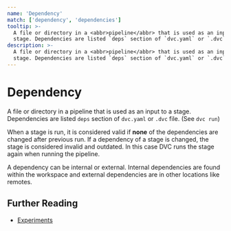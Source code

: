 ```yaml
---
name: 'Dependency'
match: ['dependency', 'dependencies']
tooltip: >-
  A file or directory in a <abbr>pipeline</abbr> that is used as an input to a
  stage. Dependencies are listed `deps` section of `dvc.yaml` or `.dvc` file.
description: >-
  A file or directory in a <abbr>pipeline</abbr> that is used as an input to a
  stage. Dependencies are listed `deps` section of `dvc.yaml` or `.dvc` file.
---
```


# Dependency

A file or directory in a <abbr>pipeline</abbr> that is used as an input to a
stage. Dependencies are listed `deps` section of `dvc.yaml` or `.dvc` file. (See
`dvc run`)

When a <abbr>stage</abbr> is run, it is considered valid if **none** of the
dependencies are changed after previous run. If a dependency of a
<abbr>stage</abbr> is changed, the stage is considered invalid and outdated. In
this case DVC runs the stage again when running the pipeline.

A dependency can be internal or external. Internal dependencies are found within
the <abbr>workspace</abbr> and <abbr>external dependencies</abbr> are in other
locations like <abbr>remotes</abbr>.

## Further Reading

- [Experiments](/doc/start/experiments.md)
